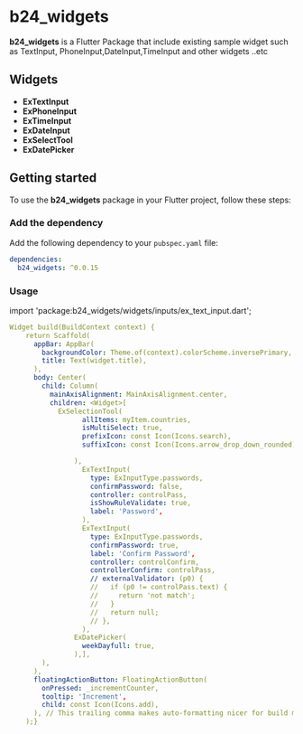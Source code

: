 # b24_widgets

**b24_widgets** is a Flutter Package that include existing sample widget such as TextInput, PhoneInput,DateInput,TimeInput and other widgets ..etc

## Widgets
- **ExTextInput**
- **ExPhoneInput**
- **ExTimeInput**
- **ExDateInput**
- **ExSelectTool**
- **ExDatePicker**

## Getting started
To use the **b24_widgets** package in your Flutter project, follow these steps:

### Add the dependency
Add the following dependency to your `pubspec.yaml` file:
```yaml
dependencies:
  b24_widgets: ^0.0.15
```
### Usage
import 'package:b24_widgets/widgets/inputs/ex_text_input.dart';


``` yaml 
Widget build(BuildContext context) {
    return Scaffold(
      appBar: AppBar(
        backgroundColor: Theme.of(context).colorScheme.inversePrimary,
        title: Text(widget.title),
      ),
      body: Center(
        child: Column(
          mainAxisAlignment: MainAxisAlignment.center,
          children: <Widget>[
            ExSelectionTool(
                  allItems: myItem.countries,
                  isMultiSelect: true,
                  prefixIcon: const Icon(Icons.search),
                  suffixIcon: const Icon(Icons.arrow_drop_down_rounded),

                ),
                  ExTextInput(
                    type: ExInputType.passwords,
                    confirmPassword: false,
                    controller: controlPass,
                    isShowRuleValidate: true,
                    label: 'Password',
                  ),
                  ExTextInput(
                    type: ExInputType.passwords,
                    confirmPassword: true,
                    label: 'Confirm Password',
                    controller: controlConfirm,
                    controllerConfirm: controlPass,
                    // externalValidator: (p0) {
                    //   if (p0 != controlPass.text) {
                    //     return 'not match';
                    //   }
                    //   return null;
                    // },
                  ),
                ExDatePicker(
                  weekDayfull: true,
                ),],
        ),
      ),
      floatingActionButton: FloatingActionButton(
        onPressed: _incrementCounter,
        tooltip: 'Increment',
        child: const Icon(Icons.add),
      ), // This trailing comma makes auto-formatting nicer for build methods.
    );}
  
  ``````
